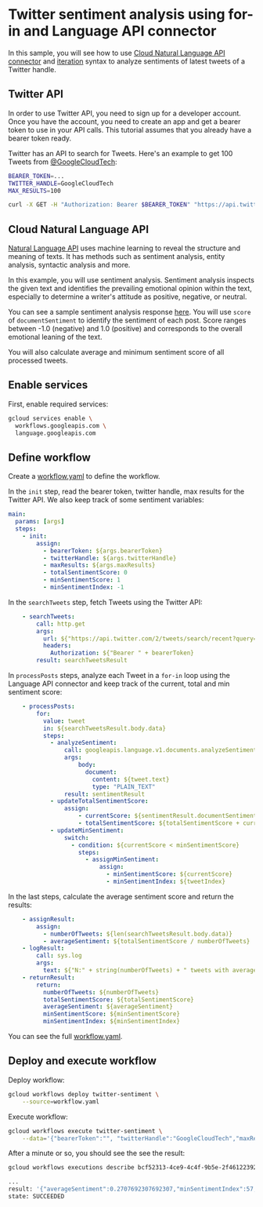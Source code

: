 # Twitter sentiment analysis using for-in and Language API connector

In this sample, you will see how to use [Cloud Natural Language API
connector](https://cloud.google.com/workflows/docs/reference/googleapis/language/Overview)
and [iteration](https://cloud.google.com/workflows/docs/reference/syntax/iteration)
syntax to analyze sentiments of latest tweets of a Twitter handle.

## Twitter API

In order to use Twitter API, you need to sign up for a developer account. Once
you have the account, you need to create an app and get a bearer token to use in
your API calls. This tutorial assumes that you already have a bearer token
ready.

Twitter has an API to search for Tweets. Here's an example to get 100 Tweets
from [@GoogleCloudTech](https://twitter.com/googlecloudtech):

```sh
BEARER_TOKEN=...
TWITTER_HANDLE=GoogleCloudTech
MAX_RESULTS=100

curl -X GET -H "Authorization: Bearer $BEARER_TOKEN" "https://api.twitter.com/2/tweets/search/recent?query=from:$TWITTER_HANDLE&max_results=$MAX_RESULTS"
```

## Cloud Natural Language API

[Natural Language API](https://cloud.google.com/natural-language) uses machine
learning to reveal the structure and meaning of texts. It has methods such as
sentiment analysis, entity analysis, syntactic analysis and more.

In this example, you will use sentiment analysis. Sentiment analysis inspects
the given text and identifies the prevailing emotional opinion within the text,
especially to determine a writer's attitude as positive, negative, or neutral.

You can see a sample sentiment analysis response
[here](https://cloud.google.com/natural-language/docs/basics#sentiment_analysis_response_fields).
You will use `score` of `documentSentiment` to identify the sentiment of each
post. Score ranges between -1.0 (negative) and 1.0 (positive) and corresponds to
the overall emotional leaning of the text.

You will also calculate average and minimum sentiment score of all processed tweets.

## Enable services

First, enable required services:

```sh
gcloud services enable \
  workflows.googleapis.com \
  language.googleapis.com
```

## Define workflow

Create a [workflow.yaml](workflow.yaml) to define the workflow.

In the `init` step, read the bearer token, twitter handle, max results for the
Twitter API. We also keep track of some sentiment variables:

```yaml
main:
  params: [args]
  steps:
    - init:
        assign:
          - bearerToken: ${args.bearerToken}
          - twitterHandle: ${args.twitterHandle}
          - maxResults: ${args.maxResults}
          - totalSentimentScore: 0
          - minSentimentScore: 1
          - minSentimentIndex: -1
```

In the `searchTweets` step, fetch Tweets using the Twitter API:

```yaml
    - searchTweets:
        call: http.get
        args:
          url: ${"https://api.twitter.com/2/tweets/search/recent?query=from:" + twitterHandle + "&max_results=" + maxResults}
          headers:
            Authorization: ${"Bearer " + bearerToken}
        result: searchTweetsResult
```

In `processPosts` steps, analyze each Tweet in a `for-in` loop using the
Language API connector and keep track of the current, total and min sentiment
score:

```yaml
    - processPosts:
        for:
          value: tweet
          in: ${searchTweetsResult.body.data}
          steps:
            - analyzeSentiment:
                call: googleapis.language.v1.documents.analyzeSentiment
                args:
                    body:
                      document:
                        content: ${tweet.text}
                        type: "PLAIN_TEXT"
                result: sentimentResult
            - updateTotalSentimentScore:
                assign:
                    - currentScore: ${sentimentResult.documentSentiment.score}
                    - totalSentimentScore: ${totalSentimentScore + currentScore}
            - updateMinSentiment:
                switch:
                  - condition: ${currentScore < minSentimentScore}
                    steps:
                      - assignMinSentiment:
                          assign:
                            - minSentimentScore: ${currentScore}
                            - minSentimentIndex: ${tweetIndex}
```

In the last steps, calculate the average sentiment score and return
the results:

```yaml
    - assignResult:
        assign:
          - numberOfTweets: ${len(searchTweetsResult.body.data)}
          - averageSentiment: ${totalSentimentScore / numberOfTweets}
    - logResult:
        call: sys.log
        args:
          text: ${"N:" + string(numberOfTweets) + " tweets with average sentiment:" + string(averageSentiment) + " min sentiment:" + string(minSentimentScore) + " at index:" + string(minSentimentIndex)}
    - returnResult:
        return:
          numberOfTweets: ${numberOfTweets}
          totalSentimentScore: ${totalSentimentScore}
          averageSentiment: ${averageSentiment}
          minSentimentScore: ${minSentimentScore}
          minSentimentIndex: ${minSentimentIndex}
```

You can see the full [workflow.yaml](workflow.yaml).

## Deploy and execute workflow

Deploy workflow:

```sh
gcloud workflows deploy twitter-sentiment \
    --source=workflow.yaml
```

Execute workflow:

```sh
gcloud workflows execute twitter-sentiment \
    --data='{"bearerToken":"", "twitterHandle":"GoogleCloudTech","maxResults":"100"}'
```

After a minute or so, you should see the see the result:

```sh
gcloud workflows executions describe bcf52313-4ce9-4c4f-9b5e-2f461223923f twitter-sentiment

...
result: '{"averageSentiment":0.2707692307692307,"minSentimentIndex":57,"minSentimentScore":-0.2,"numberOfTweets":65,"totalSentimentScore":17.599999999999994}'
state: SUCCEEDED
```
